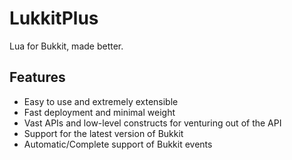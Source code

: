 # LukkitPlus
Lua for Bukkit, made better.

## Features

- Easy to use and extremely extensible
- Fast deployment and minimal weight
- Vast APIs and low-level constructs for venturing out of the API
- Support for the latest version of Bukkit
- Automatic/Complete support of Bukkit events
